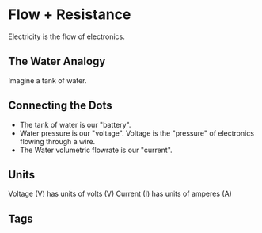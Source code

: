 # Flow + Resistance

Electricity is the flow of electronics.  

## The Water Analogy 
Imagine a tank of water. 

## Connecting the Dots
* The tank of water is our "battery".  
* Water pressure is our "voltage". Voltage is the "pressure" of electronics flowing through a wire.   
* The Water volumetric flowrate is our "current".  

## Units
Voltage (V) has units of volts (V)
Current (I) has units of amperes (A)

## Tags
